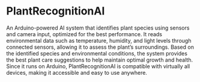 # PlantRecognitionAI
An Arduino-powered AI system that identifies plant species using sensors and camera input, optimized for the best performance. It reads environmental data such as temperature, humidity, and light levels through connected sensors, allowing it to assess the plant’s surroundings. Based on the identified species and environmental conditions, the system provides the best plant care suggestions to help maintain optimal growth and health. Since it runs on Arduino, PlantRecognitionAI is compatible with virtually all devices, making it accessible and easy to use anywhere.

